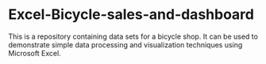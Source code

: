 # Excel-Bicycle-sales-and-dashboard
This is a repository containing data sets for a bicycle shop. It can be used to demonstrate simple data processing and visualization techniques using Microsoft Excel.
